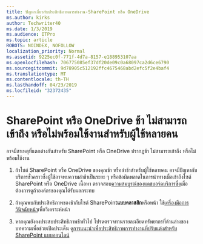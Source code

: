 ```yaml
---
title: ปัญหาเกี่ยวกับประสิทธิภาพการทำงาน-SharePoint หรือ OneDrive
ms.author: kirks
author: Techwriter40
ms.date: 1/3/2019
ms.audience: ITPro
ms.topic: article
ROBOTS: NOINDEX, NOFOLLOW
localization_priority: Normal
ms.assetid: 9225ec0f-771f-4d7a-8157-e188953107aa
ms.openlocfilehash: 706775085ef37df20de09c0a68097ca2d6ce6790
ms.sourcegitcommit: 9d78905c512192ffc4675468abd2efc5f2e4baf4
ms.translationtype: MT
ms.contentlocale: th-TH
ms.lasthandoff: 04/23/2019
ms.locfileid: "32372435"
---
```

# <a name="sharepoint-or-onedrive-slow-inaccessible-or-unavailable-for-multiple-users"></a>SharePoint หรือ OneDrive ช้า ไม่สามารถเข้าถึง หรือไม่พร้อมใช้งานสำหรับผู้ใช้หลายคน

อาจมีสาเหตุที่แตกต่างกันสำหรับ SharePoint หรือ OneDrive ปรากฏช้า ไม่สามารถเข้าถึง หรือไม่พร้อมใช้งาน 
  
1. ถ้าไซต์ SharePoint หรือ OneDrive ของคุณช้า หรือล่าช้าสำหรับผู้ใช้หลายคน อาจมีปัญหากับบริการชั่วคราวซึ่งผู้ใช้อาจพบความล่าช้าเป็นระยะ ๆ หรือข้อผิดพลาดในการนำทางเมื่อเข้าถึงไซต์ SharePoint หรือ OneDrive เนื้อหา ตรวจสอบ[ความสมบูรณ์ของแดชบอร์ดบริการซึ่ง](https://admin.microsoft.com/AdminPortal/Home#/servicehealth)เมื่อต้องการดูถ้าองค์กรของคุณได้รับผลกระทบ 
  
2. ถ้าคุณพบกับประสิทธิภาพของช้ากับไซต์ SharePoint**แบบคลาสสิก**หรือหน้า ใช้[เครื่องมือการวินิจฉัยหน้า](https://aka.ms/perftool)เพื่อวิเคราะห์หน้า 
  
3. หากคุณยังคงประสบประสิทธิภาพช้าทั่วไป โปรดตรวจทานรายละเอียดทรัพยากรที่ด้านล่างของบทความเพื่อช่วยเปิดประเด็น ดู[การแนะนำเพื่อประสิทธิภาพการทำงานที่ปรับแต่งสำหรับ SharePoint แบบออนไลน์](https://go.microsoft.com/fwlink/?linkid=2024334)
  

